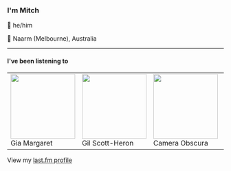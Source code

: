 <article><h3>I&#x27;m Mitch</h3><section><p>👨 he/him</p><p>📍 Naarm (Melbourne), Australia</p></section><hr/><section><h4>I&#x27;ve been listening to</h4><table><tbody><td><img src="https://lastfm.freetls.fastly.net/i/u/174s/4d5454830019a91e2e477104157384c4.png" height="150px" alt="" role="presentation"/><br/>Gia Margaret</td><td><img src="https://lastfm.freetls.fastly.net/i/u/174s/7c40307defed94e6865c0d1710079306.png" height="150px" alt="" role="presentation"/><br/>Gil Scott-Heron</td><td><img src="https://lastfm.freetls.fastly.net/i/u/174s/8effc9a711944d650acce16e01562b1b.png" height="150px" alt="" role="presentation"/><br/>Camera Obscura</td><td><img src="https://lastfm.freetls.fastly.net/i/u/174s/d3f083370c371a3ba1cddafaf193c27d.png" height="150px" alt="" role="presentation"/><br/>Taylor Swift</td><td><img src="https://lastfm.freetls.fastly.net/i/u/174s/728b96871489a14afd75b735e3887cf0.png" height="150px" alt="" role="presentation"/><br/>Hovvdy</td></tbody></table><span>View my <a href="https://www.last.fm/user/my-slab">last.fm profile</a></span></section></article>